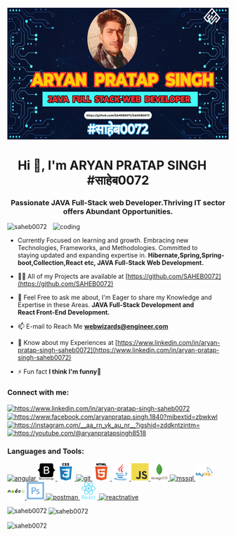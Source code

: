
<p align="center">
  <img src="https://github.com/SAHEB0072/SAHEB0072/blob/main/Banner.jpeg" alt="GitHub Banner" height="300px" width="1400px">
</p>
<h1 align="center"><b>Hi 👋, I'm ARYAN PRATAP SINGH</b> &nbsp;&nbsp;&nbsp; #साहेब0072</h1>
<h3 align="center">Passionate JAVA Full-Stack web Developer.Thriving IT sector offers Abundant Opportunities.</h3>

<img align="right" alt="coding" width="400px" src="https://cdn.dribbble.com/users/1162077/screenshots/3848914/programmer.gif">

<p align="left"> <img src="https://komarev.com/ghpvc/?username=saheb0072&label=Profile%20views&color=0e75b6&style=flat" alt="saheb0072" /> </p>

- Currently Focused on learning and growth. Embracing new &nbsp;&nbsp;&nbsp;&nbsp; Technologies, Frameworks, and Methodologies. Committed to &nbsp;&nbsp;&nbsp;&nbsp;&nbsp; staying updated and expanding expertise in. **Hibernate,Spring,Spring-boot,Collection,React etc, JAVA Full-Stack Web Development.**

- 👨‍💻 All of my Projects are available at [https://github.com/SAHEB0072](https://github.com/SAHEB0072)

- 💬 Feel Free to ask me about, I'm Eager to share my Knowledge and Expertise in these Areas. **JAVA Full-Stack Development and &nbsp;&nbsp;&nbsp;&nbsp;&nbsp;&nbsp;&nbsp;&nbsp;&nbsp;&nbsp;&nbsp;&nbsp;&nbsp;&nbsp; React Front-End Development.**

- 📫 E-mail to Reach Me **webwizards@engineer.com**

- 📄 Know about my Experiences at [https://www.linkedin.com/in/aryan-pratap-singh-saheb0072](https://www.linkedin.com/in/aryan-pratap-singh-saheb0072)

- ⚡ Fun fact **I think I'm funny🤩**

<h3 align="left">Connect with me:</h3>
<p align="left">
<a href="https://www.linkedin.com/in/aryan-pratap-singh-saheb0072" target="blank"><img align="center" src="https://raw.githubusercontent.com/rahuldkjain/github-profile-readme-generator/master/src/images/icons/Social/linked-in-alt.svg" alt="https://www.linkedin.com/in/aryan-pratap-singh-saheb0072" height="30" width="40" /></a>
<a href="https://fb.com/https://www.facebook.com/aryanpratap.singh.1840?mibextid=zbwkwl" target="blank"><img align="center" src="https://raw.githubusercontent.com/rahuldkjain/github-profile-readme-generator/master/src/images/icons/Social/facebook.svg" alt="https://www.facebook.com/aryanpratap.singh.1840?mibextid=zbwkwl" height="30" width="40" /></a>
<a href="https://instagram.com/https://instagram.com/__aa_rn_yk_au_nr__?igshid=zddkntzintm=" target="blank"><img align="center" src="https://raw.githubusercontent.com/rahuldkjain/github-profile-readme-generator/master/src/images/icons/Social/instagram.svg" alt="https://instagram.com/__aa_rn_yk_au_nr__?igshid=zddkntzintm=" height="30" width="40" /></a>
<a href="https://www.youtube.com/c/https://youtube.com/@aryanpratapsingh8518" target="blank"><img align="center" src="https://raw.githubusercontent.com/rahuldkjain/github-profile-readme-generator/master/src/images/icons/Social/youtube.svg" alt="https://youtube.com/@aryanpratapsingh8518" height="30" width="40" /></a>
</p>

<h3 align="left">Languages and Tools:</h3>
<p align="left"> <a href="https://angular.io" target="_blank" rel="noreferrer"> <img src="https://angular.io/assets/images/logos/angular/angular.svg" alt="angular" width="40" height="40"/> </a> <a href="https://getbootstrap.com" target="_blank" rel="noreferrer"> <img src="https://raw.githubusercontent.com/devicons/devicon/master/icons/bootstrap/bootstrap-plain-wordmark.svg" alt="bootstrap" width="40" height="40"/> </a> <a href="https://www.w3schools.com/css/" target="_blank" rel="noreferrer"> <img src="https://raw.githubusercontent.com/devicons/devicon/master/icons/css3/css3-original-wordmark.svg" alt="css3" width="40" height="40"/> </a> <a href="https://git-scm.com/" target="_blank" rel="noreferrer"> <img src="https://www.vectorlogo.zone/logos/git-scm/git-scm-icon.svg" alt="git" width="40" height="40"/> </a> <a href="https://www.w3.org/html/" target="_blank" rel="noreferrer"> <img src="https://raw.githubusercontent.com/devicons/devicon/master/icons/html5/html5-original-wordmark.svg" alt="html5" width="40" height="40"/> </a> <a href="https://www.java.com" target="_blank" rel="noreferrer"> <img src="https://raw.githubusercontent.com/devicons/devicon/master/icons/java/java-original.svg" alt="java" width="40" height="40"/> </a> <a href="https://developer.mozilla.org/en-US/docs/Web/JavaScript" target="_blank" rel="noreferrer"> <img src="https://raw.githubusercontent.com/devicons/devicon/master/icons/javascript/javascript-original.svg" alt="javascript" width="40" height="40"/> </a> <a href="https://www.mongodb.com/" target="_blank" rel="noreferrer"> <img src="https://raw.githubusercontent.com/devicons/devicon/master/icons/mongodb/mongodb-original-wordmark.svg" alt="mongodb" width="40" height="40"/> </a> <a href="https://www.microsoft.com/en-us/sql-server" target="_blank" rel="noreferrer"> <img src="https://www.svgrepo.com/show/303229/microsoft-sql-server-logo.svg" alt="mssql" width="40" height="40"/> </a> <a href="https://www.mysql.com/" target="_blank" rel="noreferrer"> <img src="https://raw.githubusercontent.com/devicons/devicon/master/icons/mysql/mysql-original-wordmark.svg" alt="mysql" width="40" height="40"/> </a> <a href="https://nodejs.org" target="_blank" rel="noreferrer"> <img src="https://raw.githubusercontent.com/devicons/devicon/master/icons/nodejs/nodejs-original-wordmark.svg" alt="nodejs" width="40" height="40"/> </a> <a href="https://www.photoshop.com/en" target="_blank" rel="noreferrer"> <img src="https://raw.githubusercontent.com/devicons/devicon/master/icons/photoshop/photoshop-line.svg" alt="photoshop" width="40" height="40"/> </a> <a href="https://postman.com" target="_blank" rel="noreferrer"> <img src="https://www.vectorlogo.zone/logos/getpostman/getpostman-icon.svg" alt="postman" width="40" height="40"/> </a> <a href="https://reactjs.org/" target="_blank" rel="noreferrer"> <img src="https://raw.githubusercontent.com/devicons/devicon/master/icons/react/react-original-wordmark.svg" alt="react" width="40" height="40"/> </a> <a href="https://reactnative.dev/" target="_blank" rel="noreferrer"> <img src="https://reactnative.dev/img/header_logo.svg" alt="reactnative" width="40" height="40"/> </a> </p>

<p><img align="left" src="https://github-readme-stats.vercel.app/api/top-langs?username=saheb0072&show_icons=true&locale=en&layout=compact" alt="saheb0072" /></p>

<p>&nbsp;<img align="center" src="https://github-readme-stats.vercel.app/api?username=saheb0072&show_icons=true&locale=en" alt="saheb0072" /></p>

<p><img align="center" src="https://github-readme-streak-stats.herokuapp.com/?user=saheb0072&" alt="saheb0072" /></p>
